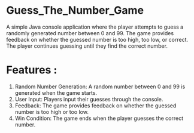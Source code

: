# Guess_The_Number_Game

A simple Java console application where the player attempts to guess a randomly generated number between 0 and 99. The game provides feedback on whether the guessed number is too high, too low, or correct. The player continues guessing until they find the correct number.

# Features :
1. Random Number Generation: A random number between 0 and 99 is generated when the game starts.
2. User Input: Players input their guesses through the console.
3. Feedback: The game provides feedback on whether the guessed number is too high or too low.
4. Win Condition: The game ends when the player guesses the correct number.
